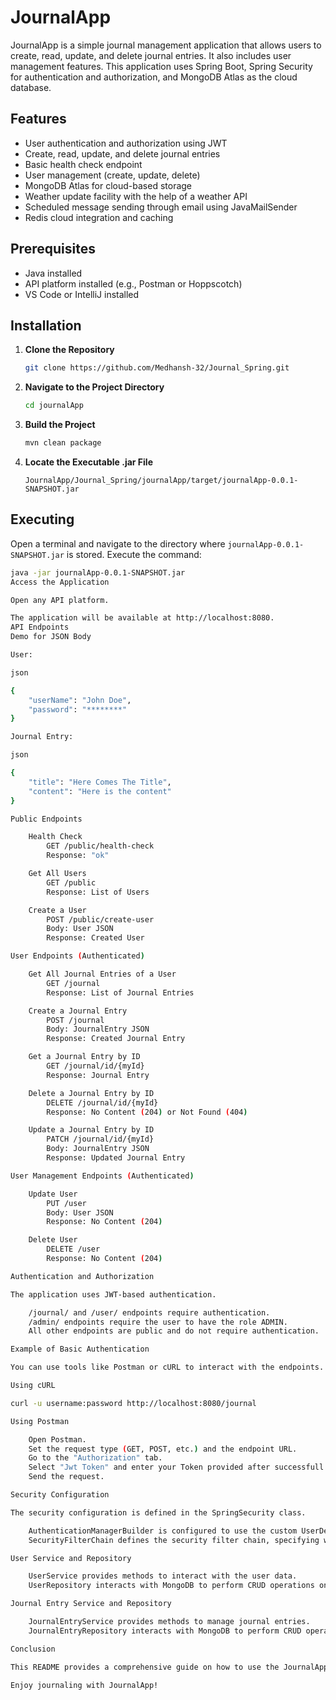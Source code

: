 # JournalApp

JournalApp is a simple journal management application that allows users to create, read, update, and delete journal entries. It also includes user management features. This application uses Spring Boot, Spring Security for authentication and authorization, and MongoDB Atlas as the cloud database.

## Features

- User authentication and authorization using JWT
- Create, read, update, and delete journal entries
- Basic health check endpoint
- User management (create, update, delete)
- MongoDB Atlas for cloud-based storage
- Weather update facility with the help of a weather API
- Scheduled message sending through email using JavaMailSender
- Redis cloud integration and caching

## Prerequisites

- Java installed
- API platform installed (e.g., Postman or Hoppscotch)
- VS Code or IntelliJ installed

## Installation

1. **Clone the Repository**
    ```bash
    git clone https://github.com/Medhansh-32/Journal_Spring.git
    ```

2. **Navigate to the Project Directory**
    ```bash
    cd journalApp
    ```

3. **Build the Project**
    ```bash
    mvn clean package
    ```

4. **Locate the Executable .jar File**
    ```
    JournalApp/Journal_Spring/journalApp/target/journalApp-0.0.1-SNAPSHOT.jar
    ```

## Executing

Open a terminal and navigate to the directory where `journalApp-0.0.1-SNAPSHOT.jar` is stored. Execute the command:
```bash
java -jar journalApp-0.0.1-SNAPSHOT.jar
Access the Application

Open any API platform.

The application will be available at http://localhost:8080.
API Endpoints
Demo for JSON Body

User:

json

{
    "userName": "John Doe",
    "password": "********"
}

Journal Entry:

json

{
    "title": "Here Comes The Title",
    "content": "Here is the content"
}

Public Endpoints

    Health Check
        GET /public/health-check
        Response: "ok"

    Get All Users
        GET /public
        Response: List of Users

    Create a User
        POST /public/create-user
        Body: User JSON
        Response: Created User

User Endpoints (Authenticated)

    Get All Journal Entries of a User
        GET /journal
        Response: List of Journal Entries

    Create a Journal Entry
        POST /journal
        Body: JournalEntry JSON
        Response: Created Journal Entry

    Get a Journal Entry by ID
        GET /journal/id/{myId}
        Response: Journal Entry

    Delete a Journal Entry by ID
        DELETE /journal/id/{myId}
        Response: No Content (204) or Not Found (404)

    Update a Journal Entry by ID
        PATCH /journal/id/{myId}
        Body: JournalEntry JSON
        Response: Updated Journal Entry

User Management Endpoints (Authenticated)

    Update User
        PUT /user
        Body: User JSON
        Response: No Content (204)

    Delete User
        DELETE /user
        Response: No Content (204)

Authentication and Authorization

The application uses JWT-based authentication.

    /journal/ and /user/ endpoints require authentication.
    /admin/ endpoints require the user to have the role ADMIN.
    All other endpoints are public and do not require authentication.

Example of Basic Authentication

You can use tools like Postman or cURL to interact with the endpoints.

Using cURL

curl -u username:password http://localhost:8080/journal

Using Postman

    Open Postman.
    Set the request type (GET, POST, etc.) and the endpoint URL.
    Go to the "Authorization" tab.
    Select "Jwt Token" and enter your Token provided after successfull signup.
    Send the request.

Security Configuration

The security configuration is defined in the SpringSecurity class.

    AuthenticationManagerBuilder is configured to use the custom UserDetailsServiceImpl and BCryptPasswordEncoder.
    SecurityFilterChain defines the security filter chain, specifying which endpoints require authentication and authorization.

User Service and Repository

    UserService provides methods to interact with the user data.
    UserRepository interacts with MongoDB to perform CRUD operations on user data.

Journal Entry Service and Repository

    JournalEntryService provides methods to manage journal entries.
    JournalEntryRepository interacts with MongoDB to perform CRUD operations on journal data.

Conclusion

This README provides a comprehensive guide on how to use the JournalApp. If you have any questions or issues, feel free to open an issue on the GitHub repository.

Enjoy journaling with JournalApp!






